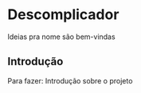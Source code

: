 # Descomplicador

Ideias pra nome são bem-vindas

## Introdução 
Para fazer: Introdução sobre o projeto

